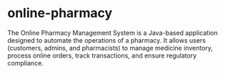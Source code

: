 # online-pharmacy
The Online Pharmacy Management System is a Java-based application designed to automate the operations of a pharmacy. It allows users (customers, admins, and pharmacists) to manage medicine inventory, process online orders, track transactions, and ensure regulatory compliance.  
